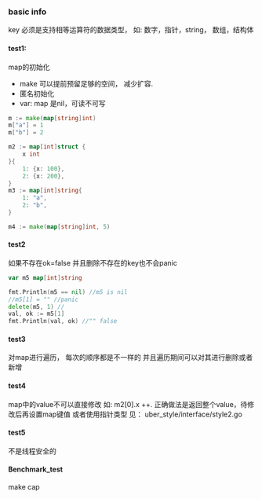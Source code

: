 ### basic info
key 必须是支持相等运算符的数据类型， 如: 数字，指针，string， 数组，结构体

#### test1:
map的初始化
- make 可以提前预留足够的空间， 减少扩容.
- 匿名初始化
- var: map 是nil，可读不可写
```go
m := make(map[string]int)
m["a"] = 1
m["b"] = 2

m2 := map[int]struct {
    x int
}{
    1: {x: 100},
    2: {x: 200},
}
m3 := map[int]string{
    1: "a", 
    2: "b",
}

m4 := make(map[string]int, 5)
```

#### test2
如果不存在ok=false
并且删除不存在的key也不会panic

```go
var m5 map[int]string

fmt.Println(m5 == nil) //m5 is nil
//m5[1] = "" //panic
delete(m5, 1) //
val, ok := m5[1]
fmt.Println(val, ok) //"" false
```

#### test3
对map进行遍历， 每次的顺序都是不一样的
并且遍历期间可以对其进行删除或者新增

#### test4
map中的value不可以直接修改 如: m2[0].x ++. 正确做法是返回整个value，待修改后再设置map键值
或者使用指针类型
见： uber_style/interface/style2.go

#### test5
不是线程安全的

#### Benchmark_test
make cap 
